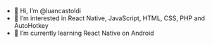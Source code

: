 - 👋 Hi, I’m @luancastoldi
- 👀 I’m interested in React Native, JavaScript, HTML, CSS, PHP and AutoHotkey 
- 🌱 I’m currently learning React Native on Android

<!---
luancastoldi/luancastoldi is a ✨ special ✨ repository because its `README.md` (this file) appears on your GitHub profile.
You can click the Preview link to take a look at your changes.
--->
